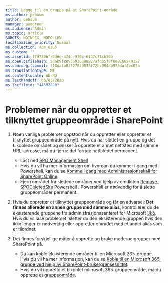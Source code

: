 ```yaml
---
title: Legge til en gruppe på et SharePoint-område
ms.author: pebaum
author: pebaum
manager: pamgreen
ms.audience: Admin
ms.topic: article
ROBOTS: NOINDEX, NOFOLLOW
localization_priority: Normal
ms.collection: Adm_O365
ms.custom: ''
ms.assetid: f7d730bf-0d6e-424c-970c-6137c71cb50b
ms.openlocfilehash: 5dab9fce935936898927afd55f8f6e9260249157
ms.sourcegitcommit: f28dafa0f727870038f72bc904da926daf4ec07b
ms.translationtype: MT
ms.contentlocale: nb-NO
ms.lasthandoff: 06/05/2020
ms.locfileid: "44582820"
---
```

# <a name="issues-when-creating-a-group-connected-site-in-sharepoint"></a>Problemer når du oppretter et tilknyttet gruppeområde i SharePoint

1. Noen vanlige problemer oppstod når du oppretter eller oppretter et tilknyttet gruppeområde på nytt.
Hvis du har slettet en gruppe og det tilkoblede området og ønsker å opprette et annet nettsted med samme URL-adresse, må du fjerne det forrige nettstedet permanent.

   - Last ned [SPO Management Shell](https://support.office.com/article/introduction-to-the-sharepoint-online-management-shell-c16941c3-19b4-4710-8056-34c034493429)
   - Hvis du vil ha mer informasjon om hvordan du kommer i gang med Powershell, kan du se [Komme i gang med Administrasjonsskall for SharePoint Online](https://docs.microsoft.com/powershell/module/sharepoint-online/remove-sposite).
   - Fjern området fra slettede områder ved hjelp av cmdleten [Remove-SPODeletedSite](https://docs.microsoft.com/powershell/module/sharepoint-online/remove-sposite?view=sharepoint-ps) Powershell . Powershell er nødvendig for å slette gruppeområder permanent.

1. Hvis du oppretter et tilknyttet gruppeområde og får en advarsel: **Det finnes allerede en annen gruppe med samme alias**, kontrollerer du de eksisterende gruppene fra administrasjonssenteret for Microsoft [365](https://admin.microsoft.com/AdminPortal/Home#/groups). Hvis du vil løse problemet, sletter du den eksisterende gruppen hvis den ikke lenger er nødvendig eller oppretter området med et annet alias som er tilordnet.

1. Det finnes forskjellige måter å opprette og bruke moderne grupper med SharePoint på.

   - Du kan koble eksisterende områder til en Microsoft 365-gruppe. Hvis du vil ha mer informasjon, kan du se [Koble til en Microsoft 365-gruppe ved hjelp av SharePoint-brukergrensesnittet](https://docs.microsoft.com/sharepoint/dev/transform/modernize-connect-to-office365-group#connect-an-office-365-group-using-the-sharepoint-user-interface).
   - Hvis du vil opprette et tilkoblet microsoft 365-gruppeområde, må du opprette et [gruppeområde](https://admin.microsoft.com/sharepoint).
